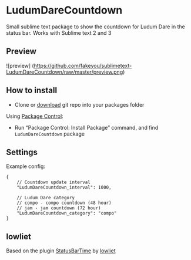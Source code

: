 LudumDareCountdown
==============================

Small sublime text package to show the countdown for Ludum Dare in the status bar.
Works with Sublime text 2 and 3

## Preview

![preview] (https://github.com/fakeyou/sublimetext-LudumDareCountdown/raw/master/preview.png)

## How to install

 - Clone or [download](https://github.com/fakeyou/sublimetext-LudumDareCountdown/archive/master.zip) git repo into your packages folder

Using [Package Control](http://wbond.net/sublime_packages/package_control):

 - Run “Package Control: Install Package” command, and find `LudumDareCountdown` package

## Settings

Example config:

```
{
	// Countdown update interval
	"LudumDareCountdown_interval": 1000,

	// Ludum Dare category
	// compo - compo countdown (48 hour)
	// jam - jam countdown (72 hour)
	"LudumDareCountdown_category": "compo"
}
```

## lowliet

Based on the plugin [StatusBarTime](https://github.com/lowliet/sublimetext-StatusBarTime) by [lowliet](https://github.com/lowliet)
